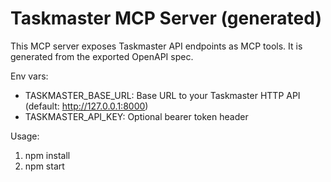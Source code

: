 # Taskmaster MCP Server (generated)

This MCP server exposes Taskmaster API endpoints as MCP tools. It is generated from the exported OpenAPI spec.

Env vars:
- TASKMASTER_BASE_URL: Base URL to your Taskmaster HTTP API (default: http://127.0.0.1:8000)
- TASKMASTER_API_KEY: Optional bearer token header

Usage:
1) npm install
2) npm start
